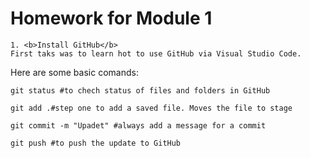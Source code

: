 # Homework for Module 1
```
1. <b>Install GitHub</b>
First taks was to learn hot to use GitHub via Visual Studio Code.
```
Here are some basic comands:
```
git status #to chech status of files and folders in GitHub
```
```
git add .#step one to add a saved file. Moves the file to stage
```
```
git commit -m "Upadet" #always add a message for a commit
```
```
git push #to push the update to GitHub
```